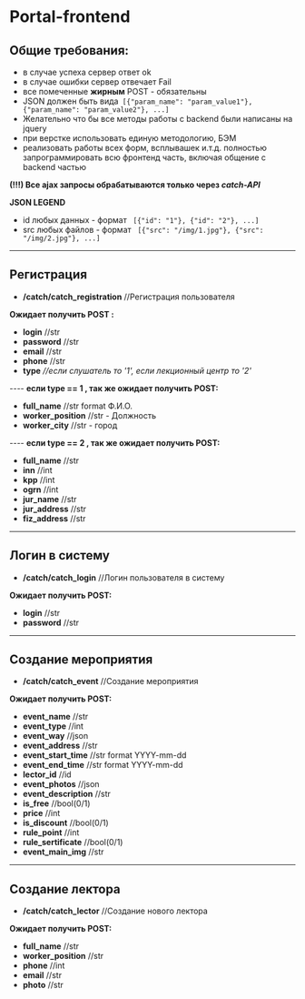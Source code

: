 # Portal-frontend

## Общие требования:


- в случае успеха сервер ответ ok
- в случае ошибки сервер отвечает Fail
- все помеченные **жирным** POST - обязательны
- JSON должен быть вида` [{"param_name": "param_value1"}, {"param_name": "param_value2"}, ...]`
- Желательно что бы все методы работы с backend были написаны на jquery
- при верстке использовать единую методологию, БЭМ
- реализовать работы всех форм, всплывашек и.т.д. полностью запрограммировать всю фронтенд часть, включая общение с backend частью

**(!!!) Все ajax запросы обрабатываются только через *catch-API***

**JSON LEGEND**
- id любых данных - формат ` [{"id": "1"}, {"id": "2"}, ...]`
- src любых файлов - формат ` [{"src": "/img/1.jpg"}, {"src": "/img/2.jpg"}, ...]`

------------

## Регистрация


-  **/catch/catch_registration** //Регистрация пользователя

**Ожидает получить POST :**
- **login** //str
- **password** //str
- **email** //str
- **phone** //str
- **type** *//если слушатель то '1', если лекционный центр то '2'*

---- **если type == 1 , так же ожидает получить POST:**
-  **full_name** //str format Ф.И.О.
-  **worker_position** //str - Должность
-  **worker_city** //str - город

---- **если type == 2 , так же ожидает получить POST:**
-  **full_name** //str
-  **inn** //int
-  **kpp** //int
-  **ogrn** //int
-  **jur_name** //str
-  **jur_address** //str
- **fiz_address** //str


------------

## Логин в систему


- **/catch/catch_login** //Логин пользователя в систему

**Ожидает получить POST:**

- **login** //str
- **password** //str


------------

## Создание мероприятия


- **/catch/catch_event** //Создание мероприятия

**Ожидает получить POST:**

- **event_name** //str
- **event_type** //int
- **event_way** //json
- **event_address** //str
- **event_start_time** //str format YYYY-mm-dd
- **event_end_time** //str format YYYY-mm-dd
- **lector_id** //id
- **event_photos** //json
- **event_description** //str
- **is_free** //bool(0/1)
- **price** //int
- **is_discount** //bool(0/1)
- **rule_point** //int
- **rule_sertificate** //bool(0/1)
- **event_main_img** //str


------------

## Создание лектора


- **/catch/catch_lector** //Создание нового лектора

**Ожидает получить POST:**

- **full_name** //str
- **worker_position** //str
- **phone** //int
- **email** //str
- **photo** //str
